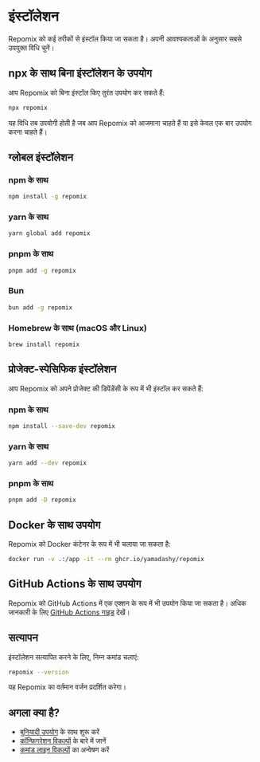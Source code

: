 # इंस्टॉलेशन

Repomix को कई तरीकों से इंस्टॉल किया जा सकता है। अपनी आवश्यकताओं के अनुसार सबसे उपयुक्त विधि चुनें।

## npx के साथ बिना इंस्टॉलेशन के उपयोग

आप Repomix को बिना इंस्टॉल किए तुरंत उपयोग कर सकते हैं:

```bash
npx repomix
```

यह विधि तब उपयोगी होती है जब आप Repomix को आजमाना चाहते हैं या इसे केवल एक बार उपयोग करना चाहते हैं।

## ग्लोबल इंस्टॉलेशन

### npm के साथ

```bash
npm install -g repomix
```

### yarn के साथ

```bash
yarn global add repomix
```

### pnpm के साथ

```bash
pnpm add -g repomix
```

### Bun

```bash
bun add -g repomix
```

### Homebrew के साथ (macOS और Linux)

```bash
brew install repomix
```

## प्रोजेक्ट-स्पेसिफिक इंस्टॉलेशन

आप Repomix को अपने प्रोजेक्ट की डिपेंडेंसी के रूप में भी इंस्टॉल कर सकते हैं:

### npm के साथ

```bash
npm install --save-dev repomix
```

### yarn के साथ

```bash
yarn add --dev repomix
```

### pnpm के साथ

```bash
pnpm add -D repomix
```

## Docker के साथ उपयोग

Repomix को Docker कंटेनर के रूप में भी चलाया जा सकता है:

```bash
docker run -v .:/app -it --rm ghcr.io/yamadashy/repomix
```

## GitHub Actions के साथ उपयोग

Repomix को GitHub Actions में एक एक्शन के रूप में भी उपयोग किया जा सकता है। अधिक जानकारी के लिए [GitHub Actions गाइड](github-actions.md) देखें।

## सत्यापन

इंस्टॉलेशन सत्यापित करने के लिए, निम्न कमांड चलाएं:

```bash
repomix --version
```

यह Repomix का वर्तमान वर्जन प्रदर्शित करेगा।

## अगला क्या है?

- [बुनियादी उपयोग](usage.md) के साथ शुरू करें
- [कॉन्फिगरेशन विकल्पों](configuration.md) के बारे में जानें
- [कमांड लाइन विकल्पों](command-line-options.md) का अन्वेषण करें
